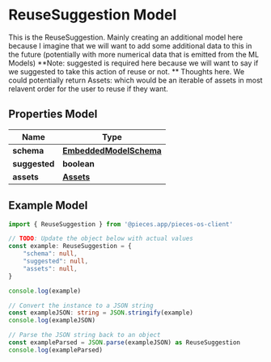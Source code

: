 
# ReuseSuggestion Model

This is the ReuseSuggestion. Mainly creating an additional model here because I imagine that we will want to add some additional data to this in the future (potentially with more numerical data that is emitted from the ML Models)  **Note: suggested is required here because we will want to say if we suggested to take this action of reuse or not.  ** Thoughts here. We could potentially return Assets: which would be an iterable of assets in most relavent order for the user to reuse if they want.

## Properties Model

Name | Type
------------ | -------------
**schema** | [**EmbeddedModelSchema**](EmbeddedModelSchema)
**suggested** | **boolean**
**assets** | [**Assets**](Assets)

## Example Model

```typescript
import { ReuseSuggestion } from '@pieces.app/pieces-os-client'

// TODO: Update the object below with actual values
const example: ReuseSuggestion = {
    "schema": null,
    "suggested": null,
    "assets": null,
}

console.log(example)

// Convert the instance to a JSON string
const exampleJSON: string = JSON.stringify(example)
console.log(exampleJSON)

// Parse the JSON string back to an object
const exampleParsed = JSON.parse(exampleJSON) as ReuseSuggestion
console.log(exampleParsed)
```


